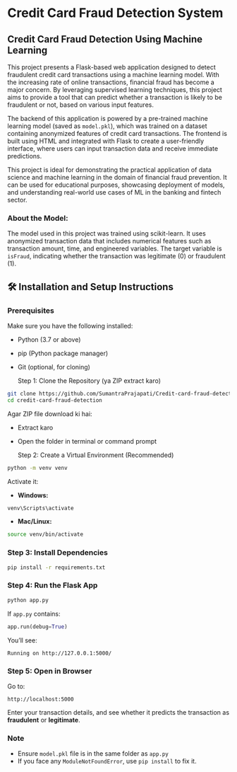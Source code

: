 # Credit Card Fraud Detection System 


##  Credit Card Fraud Detection Using Machine Learning

This project presents a Flask-based web application designed to detect fraudulent credit card transactions using a machine learning model. With the increasing rate of online transactions, financial fraud has become a major concern. By leveraging supervised learning techniques, this project aims to provide a tool that can predict whether a transaction is likely to be fraudulent or not, based on various input features.

The backend of this application is powered by a pre-trained machine learning model (saved as `model.pkl`), which was trained on a dataset containing anonymized features of credit card transactions. The frontend is built using HTML and integrated with Flask to create a user-friendly interface, where users can input transaction data and receive immediate predictions.

This project is ideal for demonstrating the practical application of data science and machine learning in the domain of financial fraud prevention. It can be used for educational purposes, showcasing deployment of models, and understanding real-world use cases of ML in the banking and fintech sector.


###  About the Model:

The model used in this project was trained using scikit-learn. It uses anonymized transaction data that includes numerical features such as transaction amount, time, and engineered variables. The target variable is `isFraud`, indicating whether the transaction was legitimate (0) or fraudulent (1).


## 🛠 Installation and Setup Instructions

###  Prerequisites

Make sure you have the following installed:

* Python (3.7 or above)
* pip (Python package manager)
* Git (optional, for cloning)


  Step 1: Clone the Repository (ya ZIP extract karo)

```bash
git clone https://github.com/SumantraPrajapati/Credit-card-fraud-detection.git
cd credit-card-fraud-detection
```

Agar ZIP file download ki hai:

* Extract karo
* Open the folder in terminal or command prompt


  Step 2: Create a Virtual Environment (Recommended)

```bash
python -m venv venv
```

Activate it:

* **Windows:**

```bash
venv\Scripts\activate
```

* **Mac/Linux:**

```bash
source venv/bin/activate
```

###  Step 3: Install Dependencies

```bash
pip install -r requirements.txt
```

###  Step 4: Run the Flask App

```bash
python app.py
```

If `app.py` contains:

```python
app.run(debug=True)
```

You’ll see:

```
Running on http://127.0.0.1:5000/
```



###  Step 5: Open in Browser

Go to:

```
http://localhost:5000
```

Enter your transaction details, and see whether it predicts the transaction as **fraudulent** or **legitimate**.



###  Note

* Ensure `model.pkl` file is in the same folder as `app.py`
* If you face any `ModuleNotFoundError`, use `pip install` to fix it.


